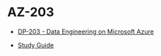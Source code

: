 # AZ-203
- [DP-203 - Data Engineering on Microsoft Azure](https://learn.microsoft.com/en-us/certifications/exams/dp-203)

- [Study Guide](https://query.prod.cms.rt.microsoft.com/cms/api/am/binary/RE4MbYT)